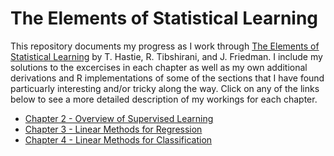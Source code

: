 # The Elements of Statistical Learning 

This repository documents my progress as I work through [The Elements of Statistical Learning](https://web.stanford.edu/~hastie/ElemStatLearn/) by T. Hastie, R. Tibshirani, and J. Friedman. I include my solutions to the excercises in each chapter as well as my own additional derivations and R implementations of some of the sections that I have found particuarly interesting and/or tricky along the way. Click on any of the links below to see a more detailed description of my workings for each chapter. 

* [Chapter 2 - Overview of Supervised Learning](https://github.com/alanjeffares/elements-of-statistical-learning/tree/master/chapter-2)
* [Chapter 3 - Linear Methods for Regression](https://github.com/alanjeffares/elements-of-statistical-learning/tree/master/chapter-3)
* [Chapter 4 - Linear Methods for Classification](https://github.com/alanjeffares/elements-of-statistical-learning/tree/master/chapter-4)
